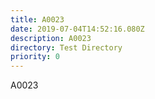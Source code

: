 ```yaml
---
title: A0023
date: 2019-07-04T14:52:16.080Z
description: A0023
directory: Test Directory
priority: 0
---
```

A0023
